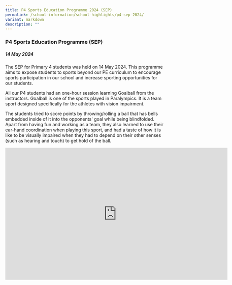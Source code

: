 ```yaml
---
title: P4 Sports Education Programme 2024 (SEP)
permalink: /school-information/school-highlights/p4-sep-2024/
variant: markdown
description: ""
---
```

### **P4 Sports Education Programme (SEP)**

##### 14 May 2024

The SEP for Primary 4 students was held on 14 May 2024. This programme aims to expose students to sports beyond our PE curriculum to encourage sports participation in our school and increase sporting opportunities for our students.

All our P4 students had an one-hour session learning Goalball from the instructors.  Goalball is one of the sports played in Paralympics. It is a team sport designed specifically for the athletes with vision impairment. 

The students tried to score points by throwing/rolling a ball that has bells embedded inside of it into the opponents' goal while being blindfolded. Apart from having fun and working as a team, they also learned to use their ear-hand coordination when playing this sport, and had a taste of how it is like to be visually impaired when they had to depend on their other senses (such as hearing and touch) to get hold of the ball.

<center><iframe allowfullscreen="" allow="accelerometer; autoplay; clipboard-write; encrypted-media; gyroscope; picture-in-picture; web-share" frameborder="0" title="YouTube video player" src="https://www.youtube.com/embed/wVeXRKzjGX4?si=XwJQiZJ6chkwEUK-" height="415" width="700"></iframe></center>